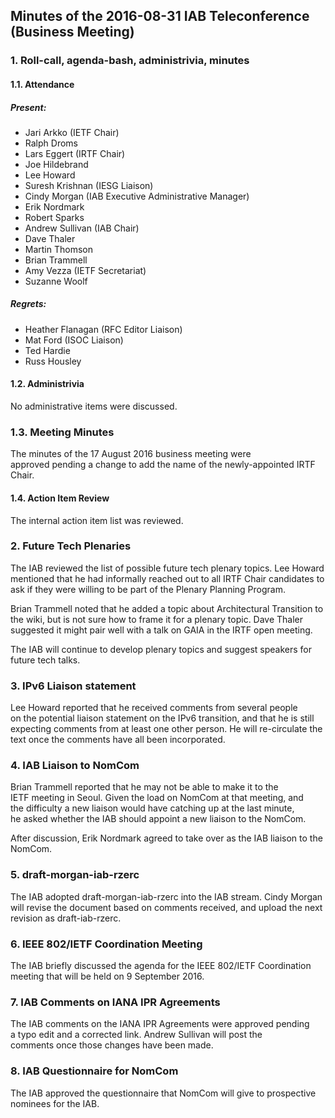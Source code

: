 
Minutes of the 2016-08-31 IAB Teleconference (Business Meeting)
---------------------------------------------------------------


### 1. Roll-call, agenda-bash, administrivia, minutes


#### 1.1. Attendance


##### Present:


* Jari Arkko (IETF Chair)
* Ralph Droms
* Lars Eggert (IRTF Chair)
* Joe Hildebrand
* Lee Howard
* Suresh Krishnan (IESG Liaison)
* Cindy Morgan (IAB Executive Administrative Manager)
* Erik Nordmark
* Robert Sparks
* Andrew Sullivan (IAB Chair)
* Dave Thaler
* Martin Thomson
* Brian Trammell
* Amy Vezza (IETF Secretariat)
* Suzanne Woolf


##### Regrets:


* Heather Flanagan (RFC Editor Liaison)
* Mat Ford (ISOC Liaison)
* Ted Hardie
* Russ Housley


#### 1.2. Administrivia


No administrative items were discussed.


### 1.3. Meeting Minutes


The minutes of the 17 August 2016 business meeting were approved pending a change to add the name of the newly-appointed IRTF Chair.


#### 1.4. Action Item Review


The internal action item list was reviewed.


### 2. Future Tech Plenaries


The IAB reviewed the list of possible future tech plenary topics. Lee Howard mentioned that he had informally reached out to all IRTF Chair candidates to ask if they were willing to be part of the Plenary Planning Program.


Brian Trammell noted that he added a topic about Architectural Transition to the wiki, but is not sure how to frame it for a plenary topic. Dave Thaler suggested it might pair well with a talk on GAIA in the IRTF open meeting.


The IAB will continue to develop plenary topics and suggest speakers for future tech talks.


### 3. IPv6 Liaison statement


Lee Howard reported that he received comments from several people on the potential liaison statement on the IPv6 transition, and that he is still expecting comments from at least one other person. He will re-circulate the text once the comments have all been incorporated.


### 4. IAB Liaison to NomCom


Brian Trammell reported that he may not be able to make it to the IETF meeting in Seoul. Given the load on NomCom at that meeting, and the difficulty a new liaison would have catching up at the last minute, he asked whether the IAB should appoint a new liaison to the NomCom.


After discussion, Erik Nordmark agreed to take over as the IAB liaison to the NomCom.


### 5. draft-morgan-iab-rzerc


The IAB adopted draft-morgan-iab-rzerc into the IAB stream. Cindy Morgan will revise the document based on comments received, and upload the next revision as draft-iab-rzerc.


### 6. IEEE 802/IETF Coordination Meeting


The IAB briefly discussed the agenda for the IEEE 802/IETF Coordination meeting that will be held on 9 September 2016.


### 7. IAB Comments on IANA IPR Agreements


The IAB comments on the IANA IPR Agreements were approved pending a typo edit and a corrected link. Andrew Sullivan will post the comments once those changes have been made.


### 8. IAB Questionnaire for NomCom


The IAB approved the questionnaire that NomCom will give to prospective nominees for the IAB.


